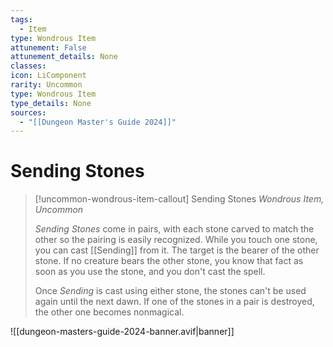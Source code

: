 ```yaml
---
tags:
  - Item
type: Wondrous Item
attunement: False
attunement_details: None
classes:
icon: LiComponent
rarity: Uncommon
type: Wondrous Item
type_details: None
sources: 
  - "[[Dungeon Master's Guide 2024]]"
---
```

# Sending Stones
>[!uncommon-wondrous-item-callout] Sending Stones
>_Wondrous Item, Uncommon_
>
>_Sending Stones_ come in pairs, with each stone carved to match the other so the pairing is easily recognized. While you touch one stone, you can cast [[Sending]] from it. The target is the bearer of the other stone. If no creature bears the other stone, you know that fact as soon as you use the stone, and you don't cast the spell.
>
>Once _Sending_ is cast using either stone, the stones can't be used again until the next dawn. If one of the stones in a pair is destroyed, the other one becomes nonmagical.
>


![[dungeon-masters-guide-2024-banner.avif|banner]]